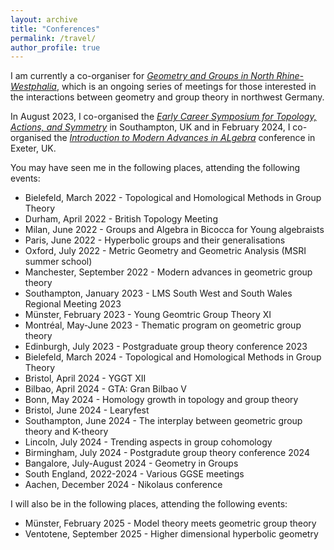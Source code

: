 ```yaml
---
layout: archive
title: "Conferences"
permalink: /travel/
author_profile: true
---
```


I am currently a co-organiser for [*Geometry and Groups in North Rhine-Westphalia*](https://sites.google.com/view/ggnrw/home), which is an ongoing series of meetings for those interested in the interactions between geometry and group theory in northwest Germany.

In August 2023, I co-organised the [*Early Career Symposium for Topology, Actions, and Symmetry*](https://sites.google.com/view/soton-ecstasy-2023/home) in Southampton, UK and in February 2024, I co-organised the [*Introduction to Modern Advances in ALgebra*](https://sites.google.com/view/itmaia) conference in Exeter, UK.

You may have seen me in the following places, attending the following events:

- Bielefeld, March 2022 - Topological and Homological Methods in Group Theory
- Durham, April 2022 - British Topology Meeting
- Milan, June 2022 - Groups and Algebra in Bicocca for Young algebraists
- Paris, June 2022 - Hyperbolic groups and their generalisations
- Oxford, July 2022 - Metric Geometry and Geometric Analysis (MSRI summer school)
- Manchester, September 2022 - Modern advances in geometric group theory
- Southampton, January 2023 - LMS South West and South Wales Regional Meeting 2023
- Münster, February 2023 - Young Geomtric Group Theory XI
- Montréal, May-June 2023 - Thematic program on geometric group theory
- Edinburgh, July 2023 - Postgraduate group theory conference 2023
- Bielefeld, March 2024 - Topological and Homological Methods in Group Theory
- Bristol, April 2024 - YGGT XII
- Bilbao, April 2024 - GTA: Gran Bilbao V
- Bonn, May 2024 - Homology growth in topology and group theory
- Bristol, June 2024 - Learyfest
- Southampton, June 2024 - The interplay between geometric group theory and K-theory
- Lincoln, July 2024 - Trending aspects in group cohomology
- Birmingham, July 2024 - Postgradute group theory conference 2024
- Bangalore, July-August 2024 - Geometry in Groups
- South England, 2022-2024 - Various GGSE meetings
- Aachen, December 2024 - Nikolaus conference

I will also be in the following places, attending the following events:

- Münster, February 2025 - Model theory meets geometric group theory
- Ventotene, September 2025 - Higher dimensional hyperbolic geometry
